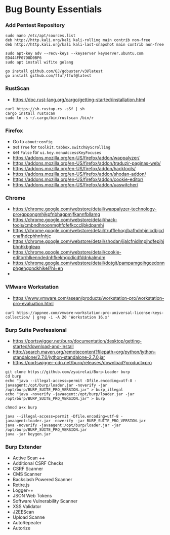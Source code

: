 # Bug Bounty Essentials

### Add Pentest Repository
```
sudo nano /etc/apt/sources.list
deb http://http.kali.org/kali kali-rolling main contrib non-free
deb http://http.kali.org/kali kali-last-snapshot main contrib non-free

sudo apt-key adv --recv-keys --keyserver keyserver.ubuntu.com ED444FF07D8D0BF6
sudo apt install wifite golang

go install github.com/OJ/gobuster/v3@latest
go install github.com/ffuf/ffuf@latest
```

### RustScan
- https://doc.rust-lang.org/cargo/getting-started/installation.html
```
curl https://sh.rustup.rs -sSf | sh
cargo install rustscan
sudo ln -s ~/.cargo/bin/rustscan /bin/r
```

### Firefox
- Go to `about:config`  
- set `True` for `toolkit.tabbox.switchByScrolling`
- set `False` for `ui.key.menuAccessKeyFocuses`
- https://addons.mozilla.org/en-US/firefox/addon/wappalyzer/
- https://addons.mozilla.org/en-US/firefox/addon/traduzir-paginas-web/
- https://addons.mozilla.org/en-US/firefox/addon/hacktools/
- https://addons.mozilla.org/en-US/firefox/addon/shodan-addon/
- https://addons.mozilla.org/en-US/firefox/addon/cookie-editor/
- https://addons.mozilla.org/en-US/firefox/addon/uaswitcher/

### Chrome
- https://chrome.google.com/webstore/detail/wappalyzer-technology-pro/gppongmhjkpfnbhagpmjfkannfbllamg
- https://chrome.google.com/webstore/detail/hack-tools/cmbndhnoonmghfofefkcccljbkdpamhi
- https://chrome.google.com/webstore/detail/trufflehog/bafhdnhjnlcdbjcdcnafhdcphhnfnhjc
- https://chrome.google.com/webstore/detail/shodan/jjalcfnidlmpjhdfepjhjbhnhkbgleap
- https://chrome.google.com/webstore/detail/cookie-editor/hlkenndednhfkekhgcdicdfddnkalmdm
- https://chrome.google.com/webstore/detail/dotgit/pampamgoihgcedonnphgehgondkhikel?hl=en
- 

### VMware Workstation
- https://www.vmware.com/asean/products/workstation-pro/workstation-pro-evaluation.html
```
curl https://appnee.com/vmware-workstation-pro-universal-license-keys-collection/ | grep -i -A 20 'Workstation 16.x'
```

### Burp Suite Pwofessional
- https://portswigger.net/burp/documentation/desktop/getting-started/download-and-install
- http://search.maven.org/remotecontent?filepath=org/python/jython-standalone/2.7.0/jython-standalone-2.7.0.jar
- https://portswigger-cdn.net/burp/releases/download?product=pro
```
git clone https://github.com/zyairelai/Burp-Loader burp
cd burp
echo "java --illegal-access=permit -Dfile.encoding=utf-8 -javaagent:/opt/burp/loader.jar -noverify -jar /opt/burp/BURP_SUITE_PRO_VERSION.jar" > burp_illegal
echo "java -noverify -javaagent:/opt/burp/loader.jar -jar /opt/burp/BURP_SUITE_PRO_VERSION.jar" > burp

chmod a+x burp

java --illegal-access=permit -Dfile.encoding=utf-8 -javaagent:loader.jar -noverify -jar BURP_SUITE_PRO_VERSION.jar
java -noverify -javaagent:/opt/burp/loader.jar -jar /opt/burp/BURP_SUITE_PRO_VERSION.jar
java -jar keygen.jar
```

### Burp Extender
- Active Scan ++
- Additional CSRF Checks
- CSRF Scanner
- CMS Scanner
- Backslash Powered Scanner
- Retire.js
- Logger++
- JSON Web Tokens
- Software Vulnerability Scanner
- XSS Validator
- J2EEScan
- Upload Scanne
- AutoRepeater
- Autorize
